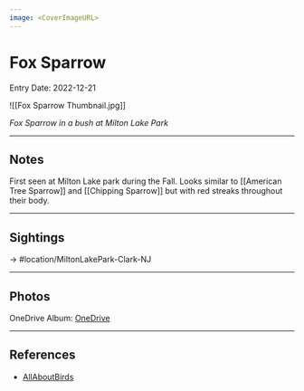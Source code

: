 ```yaml
---
image: <CoverImageURL>
---
```


# Fox Sparrow
Entry Date: 2022-12-21

![[Fox Sparrow Thumbnail.jpg]]

*Fox Sparrow in a bush at Milton Lake Park*

---------------------------------------------------------------
## Notes

First seen at Milton Lake park during the Fall. Looks similar to [[American Tree Sparrow]] and [[Chipping Sparrow]] but with red streaks throughout their body. 

---------------------------------------------------------------
## Sightings

-> #location/MiltonLakePark-Clark-NJ 

---------------------------------------------------------------
## Photos
OneDrive Album: [OneDrive](https://1drv.ms/u/s!AvaIuMdCo_w-hMNtUw2MpM4y-BNOdQ?e=ab7REU)

---------------------------------------------------------------
## References
- [AllAboutBirds](https://www.allaboutbirds.org/guide/Fox_Sparrow/overview)